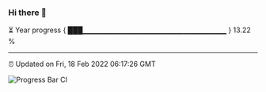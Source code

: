 ### Hi there 👋

⏳ Year progress { ███▁▁▁▁▁▁▁▁▁▁▁▁▁▁▁▁▁▁▁▁▁▁▁▁▁▁▁ } 13.22 %

---

⏰ Updated on Fri, 18 Feb 2022 06:17:26 GMT

![Progress Bar CI](https://github.com/liununu/liununu/workflows/Progress%20Bar%20CI/badge.svg)
